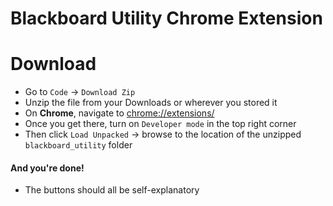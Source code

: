 # Blackboard Utility Chrome Extension

# Download

 - Go to `Code` -> `Download Zip`
 - Unzip the file from your Downloads or wherever you stored it
 - On **Chrome**, navigate to [chrome://extensions/](chrome://extensions/)
 - Once you get there, turn on `Developer mode` in the top right corner
 - Then click `Load Unpacked` -> browse to the location of the unzipped `blackboard_utility` folder

#### And you're done!

 - The buttons should all be self-explanatory